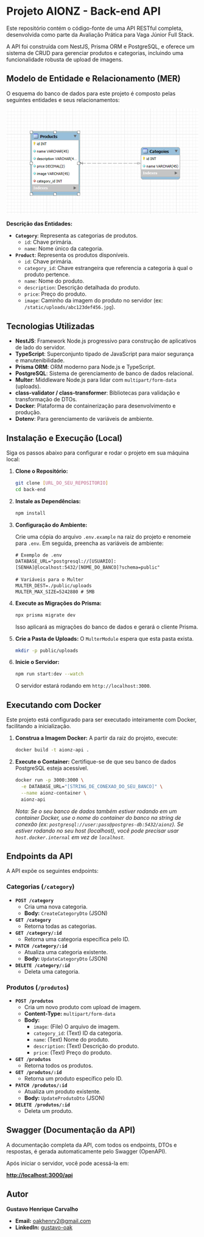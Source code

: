 # Projeto AIONZ - Back-end API

Este repositório contém o código-fonte de uma API RESTful completa, desenvolvida como parte da Avaliação Prática para Vaga Júnior Full Stack.

A API foi construída com NestJS, Prisma ORM e PostgreSQL, e oferece um sistema de CRUD para gerenciar produtos e categorias, incluindo uma funcionalidade robusta de upload de imagens.

## Modelo de Entidade e Relacionamento (MER)

O esquema do banco de dados para este projeto é composto pelas seguintes entidades e seus relacionamentos:

<img src="./assets/MER.png" alt="Modelo de Entidade e Relacionamento do Banco de Dados" width="600"/>

**Descrição das Entidades:**

* **`Category`**: Representa as categorias de produtos.
    * `id`: Chave primária.
    * `name`: Nome único da categoria.
* **`Product`**: Representa os produtos disponíveis.
    * `id`: Chave primária.
    * `category_id`: Chave estrangeira que referencia a categoria à qual o produto pertence.
    * `name`: Nome do produto.
    * `description`: Descrição detalhada do produto.
    * `price`: Preço do produto.
    * `image`: Caminho da imagem do produto no servidor (ex: `/static/uploads/abc123def456.jpg`).

## Tecnologias Utilizadas

* **NestJS**: Framework Node.js progressivo para construção de aplicativos de lado do servidor.
* **TypeScript**: Superconjunto tipado de JavaScript para maior segurança e manutenibilidade.
* **Prisma ORM**: ORM moderno para Node.js e TypeScript.
* **PostgreSQL**: Sistema de gerenciamento de banco de dados relacional.
* **Multer**: Middleware Node.js para lidar com `multipart/form-data` (uploads).
* **class-validator / class-transformer**: Bibliotecas para validação e transformação de DTOs.
* **Docker**: Plataforma de containerização para desenvolvimento e produção.
* **Dotenv**: Para gerenciamento de variáveis de ambiente.

## Instalação e Execução (Local)

Siga os passos abaixo para configurar e rodar o projeto em sua máquina local:

1.  **Clone o Repositório:**
    ```bash
    git clone [URL_DO_SEU_REPOSITORIO]
    cd back-end
    ```

2.  **Instale as Dependências:**
    ```bash
    npm install
    ```

3.  **Configuração do Ambiente:**

    Crie uma cópia do arquivo `.env.example` na raiz do projeto e renomeie para `.env`. Em seguida, preencha as variáveis de ambiente:

    ```env
    # Exemplo de .env
    DATABASE_URL="postgresql://[USUARIO]:[SENHA]@localhost:5432/[NOME_DO_BANCO]?schema=public"

    # Variáveis para o Multer
    MULTER_DEST=./public/uploads
    MULTER_MAX_SIZE=5242880 # 5MB
    ```

4.  **Execute as Migrações do Prisma:**
    ```bash
    npx prisma migrate dev
    ```
    Isso aplicará as migrações do banco de dados e gerará o cliente Prisma.

5.  **Crie a Pasta de Uploads:**
    O `MulterModule` espera que esta pasta exista.
    ```bash
    mkdir -p public/uploads
    ```

6.  **Inicie o Servidor:**
    ```bash
    npm run start:dev --watch
    ```
    O servidor estará rodando em `http://localhost:3000`.

## Executando com Docker

Este projeto está configurado para ser executado inteiramente com Docker, facilitando a inicialização.

1.  **Construa a Imagem Docker:**
    A partir da raiz do projeto, execute:
    ```bash
    docker build -t aionz-api .
    ```

2.  **Execute o Container:**
    Certifique-se de que seu banco de dados PostgreSQL esteja acessível.
    ```bash
    docker run -p 3000:3000 \
      -e DATABASE_URL="[STRING_DE_CONEXAO_DO_SEU_BANCO]" \
      --name aionz-container \
      aionz-api
    ```
    *Nota: Se o seu banco de dados também estiver rodando em um container Docker, use o nome do container do banco na string de conexão (ex: `postgresql://user:pass@postgres-db:5432/aionz`). Se estiver rodando no seu *host* (localhost), você pode precisar usar `host.docker.internal` em vez de `localhost`.*

## Endpoints da API

A API expõe os seguintes endpoints:

### Categorias (`/category`)

* **`POST /category`**
    * Cria uma nova categoria.
    * **Body:** `CreateCategoryDto` (JSON)
* **`GET /category`**
    * Retorna todas as categorias.
* **`GET /category/:id`**
    * Retorna uma categoria específica pelo ID.
* **`PATCH /category/:id`**
    * Atualiza uma categoria existente.
    * **Body:** `UpdateCategoryDto` (JSON)
* **`DELETE /category/:id`**
    * Deleta uma categoria.

### Produtos (`/produtos`)

* **`POST /produtos`**
    * Cria um novo produto com upload de imagem.
    * **Content-Type:** `multipart/form-data`
    * **Body:**
        * `image`: (File) O arquivo de imagem.
        * `category_id`: (Text) ID da categoria.
        * `name`: (Text) Nome do produto.
        * `description`: (Text) Descrição do produto.
        * `price`: (Text) Preço do produto.
* **`GET /produtos`**
    * Retorna todos os produtos.
* **`GET /produtos/:id`**
    * Retorna um produto específico pelo ID.
* **`PATCH /produtos/:id`**
    * Atualiza um produto existente.
    * **Body:** `UpdateProdutoDto` (JSON)
* **`DELETE /produtos/:id`**
    * Deleta um produto.

## Swagger (Documentação da API)

A documentação completa da API, com todos os endpoints, DTOs e respostas, é gerada automaticamente pelo Swagger (OpenAPI).

Após iniciar o servidor, você pode acessá-la em:

**[http://localhost:3000/api](http://localhost:3000/api)**

## Autor

**Gustavo Henrique Carvalho**
* **Email:** [oakhenry2@gmail.com](mailto:oakhenry2@gmail.com)
* **LinkedIn:** [gustavo-oak](https://www.linkedin.com/in/gustavo-oak/)
